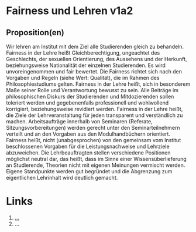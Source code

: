 <!---
   NAME - The NAME of this project is:
ethos

  FILE - The FILENAME of the current file is:
/v1a2.md

  CREATION - This project was CREATED on:
2017-01-28-16:15:00 UTC

  MODIFICATION - This project was last MODIFIED on:
2017-01-28-16:15:00 UTC

  VERSION - The current VERSION of this project is:
<git-commit-hash>-2017-01-28-16:15:00 UTC

  CREATOR(S) - This project was CREATED by:
Michael Czechowski, Martin Maga

  CONTACT - You can CONTACT the creator(s) or developer(s) of this project at:
E-Mail: mail@martinmaga.de

  COPYRIGHT - The COPYRIGHT holder of this project is:
COPYRIGHT (c) 2016 Martin Maga

  LICENSE - This project is LICENSED under the following license:
Martin Maga 2016 CC BY-SA 4.0 https://creativecommons.org

  SUBFILE – This is a SUBFILE! For more INFORMATION on this project go to:
/README.md
--->

# Fairness und Lehren v1a2
## Proposition(en)
Wir lehren am Institut mit dem Ziel alle Studierenden gleich zu behandeln.
Fairness in der Lehre heißt Gleichberechtigung, ungeachtet des Geschlechts, der
sexuellen Orientierung, des Aussehens und der Herkunft, beziehungsweise
Nationalität der einzelnen Studierenden.
Es wird unvoreingenommen und fair bewertet. Die Fairness richtet sich nach den
Vorgaben und Regeln (siehe Wert:  Qualität), die im Rahmen des
Philosophiestudiums gelten.
Fairness in der Lehre heißt, sich in besonderem Maße seiner Rolle und
Verantwortung bewusst zu sein. Alle Beiträge im philosophischen Diskurs der
Studierenden und Mitdozierenden sollen toleriert werden und gegebenenfalls
professionell und wohlwollend korrigiert, beziehungsweise revidiert werden.
Fairness in der Lehre heißt, die Ziele der Lehrveranstaltung für jeden
transparent und verständlich zu machen.
Arbeitsaufträge innerhalb von Seminaren (Referate, Sitzungsvorbereitungen)
werden gerecht unter den Seminarteilnehmern verteilt und an den Vorgaben aus
den Modulhandbüchern orientiert.
Fairness heißt, nicht (unabgesprochen) von den gemeinsam vom Institut
beschlossenen Vorgaben für die Leistungsnachweise und Lehrziele abzuweichen.
Die Lehrbeauftragten stellen verschiedene Positionen möglichst neutral dar, das
heißt, dass im Sinne einer Wissensüberlieferung an Studierende, Theorien nicht
mit eigenen Meinungen vermischt werden. Eigene Standpunkte werden gut begründet
und die Abgrenzung zum eigentlichen Lehrinhalt wird deutlich gemacht.



# Links
  1. […](…)
  2. …
